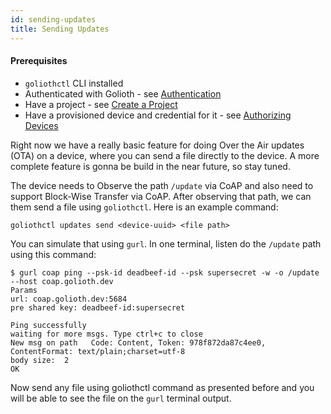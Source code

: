 ```yaml
---
id: sending-updates
title: Sending Updates
---
```


#### Prerequisites

- `goliothctl` CLI installed
- Authenticated with Golioth - see [Authentication](../getting-started/authentication)
- Have a project - see [Create a Project](../getting-started/create-project)
- Have a provisioned device and credential for it - see [Authorizing Devices](../getting-started/authorize-devices)

Right now we have a really basic feature for doing Over the Air updates (OTA) on a device, where you can send a file directly to the device. A more complete feature is gonna be build in the near future, so stay tuned.

The device needs to Observe the path `/update` via CoAP and also need to support Block-Wise Transfer via CoAP. After observing that path, we can them send a file using `goliothctl`. Here is an example command:

```
goliothctl updates send <device-uuid> <file path>
```

You can simulate that using `gurl`. In one terminal, listen do the `/update` path using this command:

```
$ gurl coap ping --psk-id deadbeef-id --psk supersecret -w -o /update --host coap.golioth.dev
Params
url: coap.golioth.dev:5684
pre shared key: deadbeef-id:supersecret

Ping successfully
waiting for more msgs. Type ctrl+c to close
New msg on path   Code: Content, Token: 978f872da87c4ee0, ContentFormat: text/plain;charset=utf-8
body size:  2
OK
```

Now send any file using goliothctl command as presented before and you will be able to see the file on the `gurl` terminal output.
